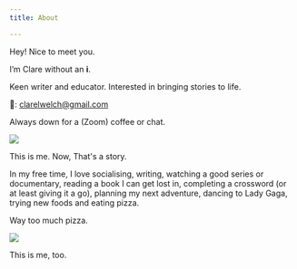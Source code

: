 ```yaml
---
title: About

---
```

Hey! Nice to meet you. 

I’m Clare without an **i**.

Keen writer and educator. Interested in bringing stories to life.

📧: clarelwelch@gmail.com

Always down for a (Zoom) coffee or chat. 

![](/unadjustednonraw_thumb_546e.jpg)

This is me. Now, That's a story. 

In my free time, I love socialising, writing, watching a good series or documentary, reading a book I can get lost in, completing a crossword (or at least giving it a go), planning my next adventure, dancing to Lady Gaga, trying new foods and eating pizza.

Way too much pizza.

![](/unadjustednonraw_thumb_540b.jpg)

This is me, too. 